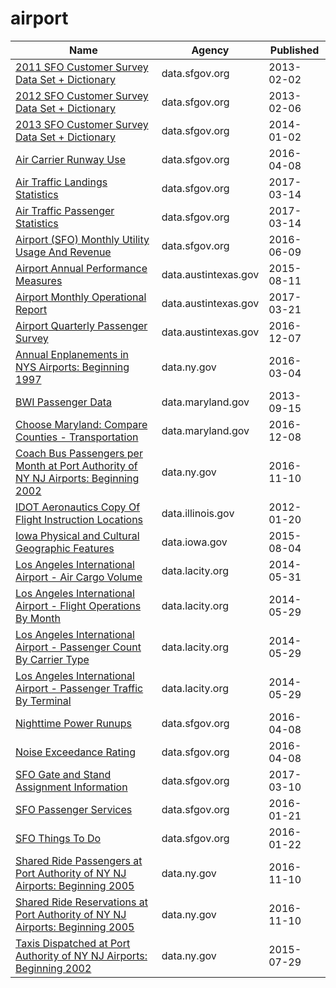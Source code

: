 # airport

Name | Agency | Published
---- | ---- | ---------
[2011 SFO Customer Survey Data Set + Dictionary](../datasets/v94x-pf9r.md) | data.sfgov.org | 2013-02-02
[2012 SFO Customer Survey Data Set + Dictionary](../datasets/ckai-dve4.md) | data.sfgov.org | 2013-02-06
[2013 SFO Customer Survey Data Set + Dictionary](../datasets/mjr8-p6m5.md) | data.sfgov.org | 2014-01-02
[Air Carrier Runway Use](../datasets/hatm-btvp.md) | data.sfgov.org | 2016-04-08
[Air Traffic Landings Statistics](../datasets/fpux-q53t.md) | data.sfgov.org | 2017-03-14
[Air Traffic Passenger Statistics](../datasets/rkru-6vcg.md) | data.sfgov.org | 2017-03-14
[Airport (SFO) Monthly Utility Usage And Revenue](../datasets/jzyy-jx2t.md) | data.sfgov.org | 2016-06-09
[Airport Annual Performance Measures](../datasets/x4vz-3xdy.md) | data.austintexas.gov | 2015-08-11
[Airport Monthly Operational Report](../datasets/67kt-ykxh.md) | data.austintexas.gov | 2017-03-21
[Airport Quarterly Passenger Survey](../datasets/dvu8-ztdx.md) | data.austintexas.gov | 2016-12-07
[Annual Enplanements in NYS Airports: Beginning 1997](../datasets/vpv5-zd4k.md) | data.ny.gov | 2016-03-04
[BWI Passenger Data](../datasets/6jva-hr4v.md) | data.maryland.gov | 2013-09-15
[Choose Maryland: Compare Counties - Transportation](../datasets/ief7-i74z.md) | data.maryland.gov | 2016-12-08
[Coach Bus Passengers per Month at Port Authority of NY NJ Airports: Beginning 2002](../datasets/39r6-cbzf.md) | data.ny.gov | 2016-11-10
[IDOT Aeronautics Copy Of Flight Instruction Locations](../datasets/8er4-yf93.md) | data.illinois.gov | 2012-01-20
[Iowa Physical and Cultural Geographic Features](../datasets/uedc-2fk7.md) | data.iowa.gov | 2015-08-04
[Los Angeles International Airport - Air Cargo Volume](../datasets/tx7r-x3hp.md) | data.lacity.org | 2014-05-31
[Los Angeles International Airport - Flight Operations By Month](../datasets/ajiv-uc63.md) | data.lacity.org | 2014-05-29
[Los Angeles International Airport - Passenger Count By Carrier Type](../datasets/d3a2-7j6v.md) | data.lacity.org | 2014-05-29
[Los Angeles International Airport - Passenger Traffic By Terminal](../datasets/g3qu-7q2u.md) | data.lacity.org | 2014-05-29
[Nighttime Power Runups](../datasets/aqb8-9r2r.md) | data.sfgov.org | 2016-04-08
[Noise Exceedance Rating](../datasets/5m6g-bqm4.md) | data.sfgov.org | 2016-04-08
[SFO Gate and Stand Assignment Information](../datasets/chfu-j7tc.md) | data.sfgov.org | 2017-03-10
[SFO Passenger Services](../datasets/2978-keq4.md) | data.sfgov.org | 2016-01-21
[SFO Things To Do](../datasets/y7d5-5crz.md) | data.sfgov.org | 2016-01-22
[Shared Ride Passengers at Port Authority of NY NJ Airports: Beginning 2005](../datasets/bhdi-gm53.md) | data.ny.gov | 2016-11-10
[Shared Ride Reservations at Port Authority of NY NJ Airports: Beginning 2005](../datasets/78na-rqz7.md) | data.ny.gov | 2016-11-10
[Taxis Dispatched at Port Authority of NY NJ Airports: Beginning 2002](../datasets/dp6s-fups.md) | data.ny.gov | 2015-07-29


